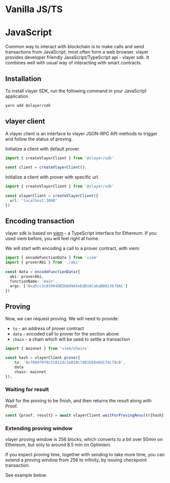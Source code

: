 # Vanilla JS/TS
# JavaScript

Common way to interact with blockchain is to make calls and send transactions from JavaScript, most often form a web browser. vlayer provides developer friendly JavaScript/TypeScript api - vlayer sdk. It combines well with usual way of interacting with smart contracts. 

## Installation
To install vlayer SDK, run the following command in your JavaScript application

```sh
yarn add @vlayer/sdk
```

## vlayer client

A vlayer client is an interface to vlayer JSON-RPC API methods to trigger and follow the status of proving.


Initialize a client with default prover.

```ts
import { createVlayerClient } from '@vlayer/sdk'
 
const client = createVlayerClient();
```

Initialize a client with prover with specific url.

```ts
import { createVlayerClient } from '@vlayer/sdk'
 
const vlayerClient = createVlayerClient({
  url: 'localhost:3000'
})
```

## Encoding transaction
vlayer sdk is based on [viem](https://viem.sh/) - a TypeScript interface for Ethereum. If you used viem before, you will feel right at home. 

We will start with encoding a call to a prover contract, with viem:

```ts
import { encodeFunctionData } from 'viem'
import { proverAbi } from './abi'
 
const data = encodeFunctionData({
  abi: proverAbi,
  functionName: 'main',
  args: ['0xa5cc3c03994DB5b0d9A5eEdD10CabaB0813678AC']
})
```

## Proving

Now, we can request proving. We will need to provide:
- `to` - an address of prover contract
- `data` - encoded call to prover for the section above
- `chain` - a chain which will be used to settle a transaction

```ts
import { mainnet } from 'viem/chains'

const hash = vlayerClient.prove({
    to: '0x70997970c51812dc3a010c7d01b50e0d17dc79c8',
    data
    chain: mainnet
});
```

### Waiting for result
Wait for the proving to be finish, and then returns the result along with Proof.

```ts
const {proof, result} = await vlayerClient.waitForProvingResult({hash});
```


### Extending proving window
vlayer proving window is 256 blocks, which converts to a bit over 50min on Ethereum, but only to around 8.5 min on Optimism. 

If you expect proving time, together with sending to take more time, you can extend a proving window from 256 to infinity, by issuing checkpoint transaction. 

See example below.

```ts

```


